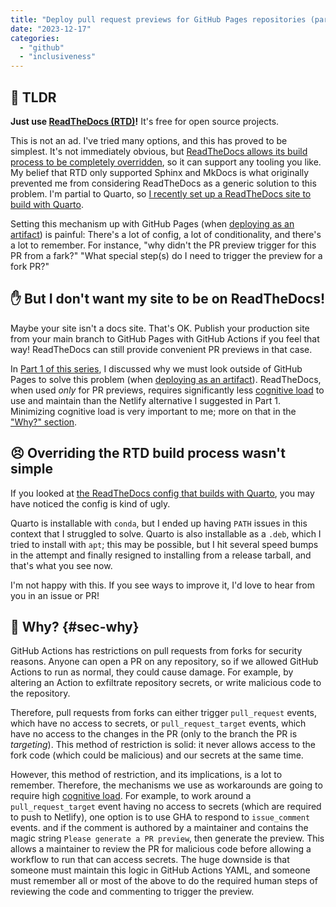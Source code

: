 ```yaml
---
title: "Deploy pull request previews for GitHub Pages repositories (part 2)"
date: "2023-12-17"
categories:
  - "github"
  - "inclusiveness"
---
```


## :rocket: TLDR

**Just use [ReadTheDocs (RTD)](https://readthedocs.com)!** It's free for open source
projects.

This is not an ad. I've tried many options, and this has proved to be simplest. It's not
immediately obvious, but
[ReadTheDocs allows its build process to be completely overridden](https://docs.readthedocs.io/en/stable/build-customization.html#override-the-build-process),
so it can support any tooling you like. My belief that RTD only supported Sphinx and
MkDocs is what originally prevented me from considering ReadTheDocs as a generic
solution to this problem. I'm partial to Quarto, so
[I recently set up a ReadTheDocs site to build with Quarto](https://github.com/nsidc/usaon-benefit-tool/blob/main/.readthedocs.yaml).

Setting this mechanism up with GitHub Pages (when
[deploying as an artifact](https://github.com/orgs/community/discussions/30113#discussioncomment-7650234))
is painful: There's a lot of config, a lot of conditionality, and there's a lot to
remember. For instance, "why didn't the PR preview trigger for this PR from a fark?"
"What special step(s) do I need to trigger the preview for a fork PR?"


## :raised_hand: But I don't want my site to be on ReadTheDocs!

Maybe your site isn't a docs site. That's OK. Publish your production site from your
main branch to GitHub Pages with GitHub Actions if you feel that way! ReadTheDocs can
still provide convenient PR previews in that case.

In [Part 1 of this series](/posts/website-repo-pr-previews/index.md), I discussed why
we must look outside of GitHub Pages to solve this problem (when
[deploying as an artifact](https://github.com/orgs/community/discussions/30113#discussioncomment-7650234)).
ReadTheDocs, when used _only_ for PR previews, requires significantly less
[cognitive load](/cognitive_load.md)
to use and maintain than the Netlify alternative I suggested in Part 1. Minimizing
cognitive load is very important to me; more on that in the ["Why?" section](#sec-why).


## :persevere: Overriding the RTD build process wasn't simple

If you looked at
[the ReadTheDocs config that builds with Quarto](https://github.com/nsidc/usaon-benefit-tool/blob/main/.readthedocs.yaml),
you may have noticed the config is kind of ugly.

Quarto is installable with `conda`, but I ended up having `PATH` issues in this context
that I struggled to solve. Quarto is also installable as a `.deb`, which I tried to
install with `apt`; this may be possible, but I hit several speed bumps in the attempt
and finally resigned to installing from a release tarball, and that's what you see now.

I'm not happy with this. If you see ways to improve it, I'd love to hear from you in an
issue or PR!


## :thinking: Why? {#sec-why}

GitHub Actions has restrictions on pull requests from forks for security reasons. Anyone
can open a PR on any repository, so if we allowed GitHub Actions to run as normal, they
could cause damage. For example, by altering an Action to exfiltrate repository secrets,
or write malicious code to the repository.

Therefore, pull requests from forks can either trigger `pull_request` events, which have
no access to secrets, or `pull_request_target` events, which have no access to the
changes in the PR (only to the branch the PR is _targeting_). This method of
restriction is solid: it never allows access to the fork code (which could be malicious)
and our secrets at the same time.

However, this method of restriction, and its implications, is a lot to remember.
Therefore, the mechanisms we use as workarounds are going to require high [cognitive
load](/cognitive_load.md). For example, to work around a `pull_request_target` event
having no access to secrets (which are required to push to Netlify), one option is to
use GHA to respond to `issue_comment` events. and if the comment is authored by a
maintainer and contains the magic string `Please generate a PR preview`, then generate
the preview. This allows a maintainer to review the PR for malicious code before
allowing a workflow to run that can access secrets. The huge downside is that someone
must maintain this logic in GitHub Actions YAML, and someone must remember all or most
of the above to do the required human steps of reviewing the code and commenting to
trigger the preview.
